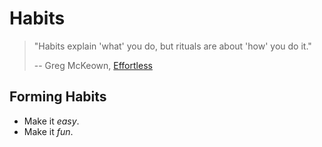 # Habits

> "Habits explain 'what' you do, but rituals are about 'how' you do it."
>
> -- Greg McKeown, [Effortless](/books/effortless.md)

## Forming Habits

- Make it _easy_.
- Make it _fun_.
